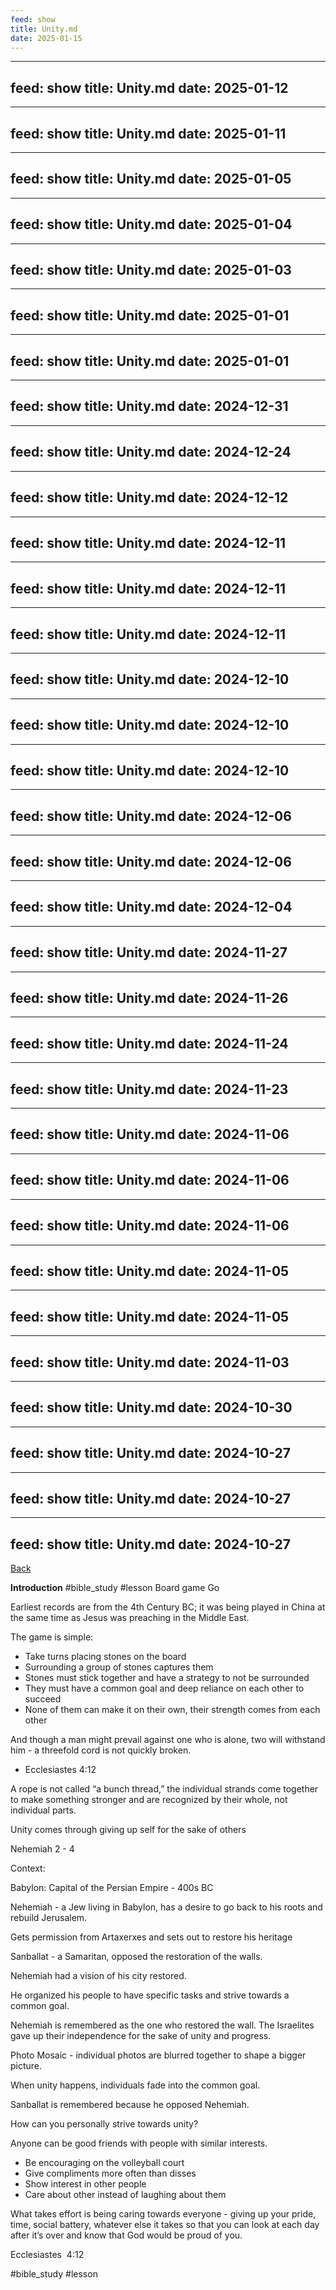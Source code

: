```yaml
---
feed: show
title: Unity.md
date: 2025-01-15
---
```

---
feed: show
title: Unity.md
date: 2025-01-12
---
---
feed: show
title: Unity.md
date: 2025-01-11
---
---
feed: show
title: Unity.md
date: 2025-01-05
---
---
feed: show
title: Unity.md
date: 2025-01-04
---
---
feed: show
title: Unity.md
date: 2025-01-03
---
---
feed: show
title: Unity.md
date: 2025-01-01
---
---
feed: show
title: Unity.md
date: 2025-01-01
---
---
feed: show
title: Unity.md
date: 2024-12-31
---
---
feed: show
title: Unity.md
date: 2024-12-24
---
---
feed: show
title: Unity.md
date: 2024-12-12
---
---
feed: show
title: Unity.md
date: 2024-12-11
---
---
feed: show
title: Unity.md
date: 2024-12-11
---
---
feed: show
title: Unity.md
date: 2024-12-11
---
---
feed: show
title: Unity.md
date: 2024-12-10
---
---
feed: show
title: Unity.md
date: 2024-12-10
---
---
feed: show
title: Unity.md
date: 2024-12-10
---
---
feed: show
title: Unity.md
date: 2024-12-06
---
---
feed: show
title: Unity.md
date: 2024-12-06
---
---
feed: show
title: Unity.md
date: 2024-12-04
---
---
feed: show
title: Unity.md
date: 2024-11-27
---
---
feed: show
title: Unity.md
date: 2024-11-26
---
---
feed: show
title: Unity.md
date: 2024-11-24
---
---
feed: show
title: Unity.md
date: 2024-11-23
---
---
feed: show
title: Unity.md
date: 2024-11-06
---
---
feed: show
title: Unity.md
date: 2024-11-06
---
---
feed: show
title: Unity.md
date: 2024-11-06
---
---
feed: show
title: Unity.md
date: 2024-11-05
---
---
feed: show
title: Unity.md
date: 2024-11-05
---
---
feed: show
title: Unity.md
date: 2024-11-03
---
---
feed: show
title: Unity.md
date: 2024-10-30
---
---
feed: show
title: Unity.md
date: 2024-10-27
---
---
feed: show
title: Unity.md
date: 2024-10-27
---
---
feed: show
title: Unity.md
date: 2024-10-27
---
[Back](./index.md)

**Introduction**
#bible_study #lesson 
Board game Go

Earliest records are from the 4th Century BC; it was being played in China at the same time as Jesus was preaching in the Middle East.

  

The game is simple: 

- Take turns placing stones on the board
- Surrounding a group of stones captures them
- Stones must stick together and have a strategy to not be surrounded
- They must have a common goal and deep reliance on each other to succeed
- None of them can make it on their own, their strength comes from each other

And though a man might prevail against one who is alone, two will withstand him - a threefold cord is not quickly broken. 
- Ecclesiastes 4:12

  
A rope is not called “a bunch thread,” the individual strands come together to make something stronger and are recognized by their whole, not individual parts. 

Unity comes through giving up self for the sake of others

Nehemiah 2 - 4

Context: 

Babylon: Capital of the Persian Empire - 400s BC

Nehemiah - a Jew living in Babylon, has a desire to go back to his roots and rebuild Jerusalem. 

Gets permission from Artaxerxes and sets out to restore his heritage

Sanballat - a Samaritan, opposed the restoration of the walls.


Nehemiah had a vision of his city restored.

He organized his people to have specific tasks and strive towards a common goal.

Nehemiah is remembered as the one who restored the wall. The Israelites gave up their independence for the sake of unity and progress.

  

Photo Mosaic - individual photos are blurred together to shape a bigger picture.

When unity happens, individuals fade into the common goal. 

Sanballat is remembered because he opposed Nehemiah. 


How can you personally strive towards unity?

Anyone can be good friends with people with similar interests.

- Be encouraging on the volleyball court
- Give compliments more often than disses
- Show interest in other people
- Care about other instead of laughing about them

What takes effort is being caring towards everyone - giving up your pride, time, social battery, whatever else it takes so that you can look at each day after it’s over and know that God would be proud of you.

Ecclesiastes  4:12

#bible_study 
#lesson 